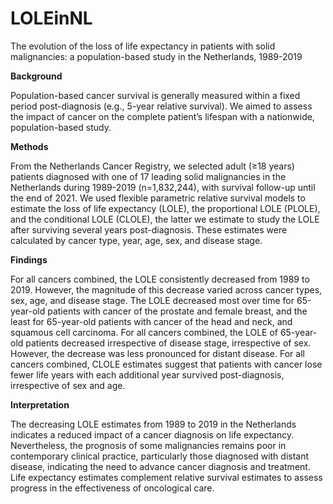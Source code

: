 # LOLEinNL
The evolution of the loss of life expectancy in patients with solid malignancies: a population-based study in the Netherlands, 1989-2019

**Background**

Population-based cancer survival is generally measured within a fixed period post-diagnosis (e.g., 5-year relative survival). We aimed to assess the impact of cancer on the complete patient’s lifespan with a nationwide, population-based study. 

**Methods**

From the Netherlands Cancer Registry, we selected adult (≥18 years) patients diagnosed with one of 17 leading solid malignancies in the Netherlands during 1989-2019 (n=1,832,244), with survival follow-up until the end of 2021. We used flexible parametric relative survival models to estimate the loss of life expectancy (LOLE), the proportional LOLE (PLOLE), and the conditional LOLE (CLOLE), the latter we estimate to study the LOLE after surviving several years post-diagnosis. These estimates were calculated by cancer type, year, age, sex, and disease stage.

**Findings**

For all cancers combined, the LOLE consistently decreased from 1989 to 2019. However, the magnitude of this decrease varied across cancer types, sex, age, and disease stage. The LOLE decreased most over time for 65-year-old patients with cancer of the prostate and female breast, and the least for 65-year-old patients with cancer of the head and neck, and squamous cell carcinoma. For all cancers combined, the LOLE of 65-year-old patients decreased irrespective of disease stage, irrespective of sex. However, the decrease was less pronounced for distant disease. For all cancers combined, CLOLE estimates suggest that patients with cancer lose fewer life years with each additional year survived post-diagnosis, irrespective of sex and age.

**Interpretation**

The decreasing LOLE estimates from 1989 to 2019 in the Netherlands indicates a reduced impact of a cancer diagnosis on life expectancy. Nevertheless, the prognosis of some malignancies remains poor in contemporary clinical practice, particularly those diagnosed with distant disease, indicating the need to advance cancer diagnosis and treatment. Life expectancy estimates complement relative survival estimates to assess progress in the effectiveness of oncological care.
